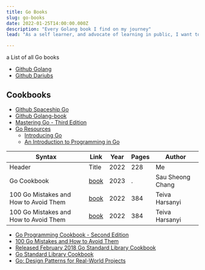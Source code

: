 ```yaml
---
title: Go Books
slug: go-books
date: 2022-01-25T14:00:00.000Z
description: "Every Golang book I find on my journey"
lead: "As a self learner, and advocate of learning in public, I want to teach what I know"

---
```


a List of all Go books
<!--more-->

- [Github Golang](https://github.com/golang/go/wiki/Books)
- [Github Dariubs](https://github.com/dariubs/GoBooks)


## Cookbooks

- [Github Spaceship Go](https://blasrodri.github.io/spaceship-go-gh-pages/)
- [Github Golang-book](https://softchris.github.io/golang-book/)
- [Mastering Go - Third Edition](https://www.oreilly.com/library/view/mastering-go/9781801079310/)
- [Go Resources](hhttps://www.golang-book.com/)
    * [Introducing Go](https://www.oreilly.com/library/view/introducing-go/9781491941997/)
    * [An Introduction to Programming in Go](https://www.golang-book.com/books/intro)

| Syntax | Link        |    Year | Pages | Author
| ---    | ----------- | ----- | -----   | -----   |
| Header | Title       | 2022  |    228 |    Me   |
| Go Cookbook | [book](https://www.oreilly.com/library/view/go-cookbook/9781098122102/)       | 2023  |    . |    Sau Sheong Chang   |
| 100 Go Mistakes and How to Avoid Them | [book](https://www.manning.com/books/100-go-mistakes-and-how-to-avoid-them) | 2022 | 384 | Teiva Harsanyi
| 100 Go Mistakes and How to Avoid Them | [book](https://www.manning.com/books/100-go-mistakes-and-how-to-avoid-them) | 2022 | 384 | Teiva Harsanyi

- [Go Programming Cookbook - Second Edition](https://www.oreilly.com/library/view/go-programming-cookbook/9781789800982/)
- [100 Go Mistakes and How to Avoid Them](https://www.manning.com/books/100-go-mistakes-and-how-to-avoid-them)
- [Released February 2018 Go Standard Library Cookbook](https://www.oreilly.com/library/view/go-standard-library/9781788475273/)
- [Go Standard Library Cookbook](https://www.oreilly.com/library/view/go-standard-library/9781788475273/)
- [Go: Design Patterns for Real-World Projects](https://www.oreilly.com/library/view/go-design-patterns/9781788390552/)
